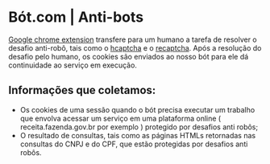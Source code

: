 # Bót.com | Anti-bots

[Google chrome extension](https://bót.com) transfere para um humano a tarefa de resolver o desafio
anti-robô, tais como o [hcaptcha](https://www.hcaptcha.com) e o [recaptcha](https://www.google.com/recaptcha). Após
a resolução do desafio pelo humano, os cookies são enviados ao nosso bót para ele dá continuidade ao serviço em execução.

## Informações que coletamos:
- Os cookies de uma sessão quando o bót precisa executar um trabalho que envolva acessar um serviço em uma
plataforma online ( receita.fazenda.gov.br por exemplo ) protegido por desafios anti robôs;
- O resultado de consultas, tais como as páginas HTMLs retornadas nas consultas do CNPJ e do CPF, que estão
protegidas por desafios anti robôs.
